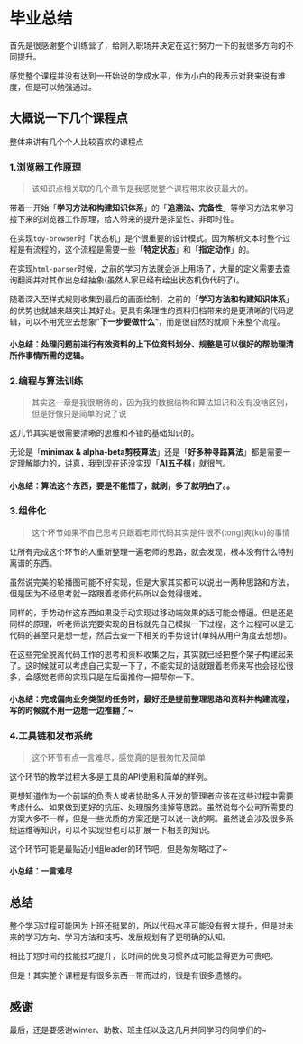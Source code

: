 # 毕业总结

首先是很感谢整个训练营了，给刚入职场并决定在这行努力一下的我很多方向的不同提升。

感觉整个课程并没有达到一开始说的学成水平，作为小白的我表示对我来说有难度，但是可以勉强通过。



## 大概说一下几个课程点

整体来讲有几个个人比较喜欢的课程点

### 1.浏览器工作原理

> 该知识点相关联的几个章节是我感觉整个课程带来收获最大的。

带着一开始「**学习方法和构建知识体系**」的「**追溯法、完备性**」等学习方法来学习接下来的浏览器工作原理，给人带来的提升是非显性、非即时性。



在实现`toy-browser`时「状态机」是个很重要的设计模式。因为解析文本时整个过程是有流程的，这个流程是需要一些「**特定状态**」和「**指定动作**」的。

在实现`html-parser`时候，之前的学习方法就会派上用场了，大量的定义需要去查询翻阅并对其作出总结抽象(虽然人家已经有给出状态机伪代码了)。

随着深入至样式规则收集到最后的画面绘制，之前的「**学习方法和构建知识体系**」的优势也就越来越突出其好处。更具有条理性的资料归档带来的是更清晰的代码逻辑，可以不用凭空去想象”**下一步要做什么**“，而是很自然的就顺下来整个流程。

#### 小总结：处理问题前进行有效资料的上下位资料划分、规整是可以很好的帮助理清所作事情所需的逻辑。



### 2.编程与算法训练

> 其实这一章是我很期待的，因为我的数据结构和算法知识和没有没啥区别，但是好像只是简单的说了说

这几节其实是很需要清晰的思维和不错的基础知识的。

无论是「**minimax &  alpha-beta剪枝算法**」还是「**好多种寻路算法**」都是需要一定理解能力的，讲真，我到现在还没实现「**AI五子棋**」就很气。

#### 小总结：算法这个东西，要是不能悟了，就刷，多了就明白了。。



### 3.组件化

> 这个环节如果不自己思考只跟着老师代码其实是件很不(tong)爽(ku)的事情

让所有完成这个环节的人重新整理一遍老师的思路，就会发现，根本没有什么特别离谱的东西。

虽然说完美的轮播图可能不好实现，但是大家其实都可以说出一两种思路和方法，但是因为不经思考就一路跟着老师代码所以会觉得很难。

同样的，手势动作这东西如果没手动实现过移动端效果的话可能会懵逼。但是还是同样的原理，听老师说完要实现的目标就先自己模拟一下过程，这个过程可以是无代码的甚至只是想一想，然后去查一下相关的手势设计(单纯从用户角度去想想)。

在这些完全脱离代码工作的思考和资料收集之后，其实就已经把整个架子构建起来了。这时候就可以考虑自己实现一下了，不能实现的话就跟着老师来写也会轻松很多，会感觉老师的实现只是在后面推你一把帮你一下。

#### 小总结：完成偏向业务类型的任务时，最好还是提前整理思路和资料并构建流程，写的时候就不用一边想一边推翻了~



### 4.工具链和发布系统

> 这个环节有点一言难尽，感觉真的是很匆忙及简单

这个环节的教学过程大多是工具的API使用和简单的样例。

更想知道作为一个前端的负责人或者协助多人开发的管理者应该在这些过程中需要考虑什么、如果做到更好的抗压、处理服务挂掉等思路。虽然说每个公司所需要的方案大多不一样，但是一些优质的方案还是可以说一说的啊。虽然说会涉及很多系统运维等知识，可以不实现但也可以扩展一下相关的知识。

这个环节可能是最贴近小组leader的环节吧，但是匆匆略过了~

#### 小总结：一言难尽



## 总结

整个学习过程可能因为上班还挺累的，所以代码水平可能没有很大提升，但是对未来的学习方向、学习方法和技巧、发展规划有了更明确的认知。

相比于短时间的技能技巧提升，长时间的优良习惯养成可能显得更为可贵吧。

但是！其实整个课程是有很多东西一带而过的，很是有很多遗憾的。



## 感谢

最后，还是要感谢winter、助教、班主任以及这几月共同学习的同学们的~